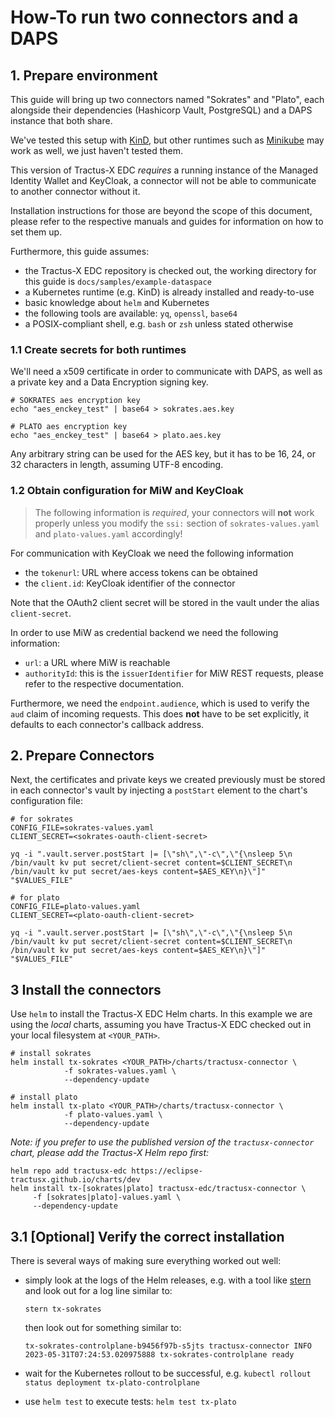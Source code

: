 # How-To run two connectors and a DAPS

## 1. Prepare environment

This guide will bring up two connectors named "Sokrates" and "Plato", each alongside their dependencies (Hashicorp
Vault, PostgreSQL) and a DAPS instance that both share.

We've tested this setup with [KinD](https://kind.sigs.k8s.io/), but other runtimes such
as [Minikube](https://minikube.sigs.k8s.io/docs/start/) may work as well, we just haven't tested them.

This version of Tractus-X EDC _requires_ a running instance of the Managed Identity Wallet and KeyCloak, a connector
will not be able to communicate to another connector without it.

Installation instructions for those are beyond the scope of this document, please refer to the respective manuals and
guides for information on how to set them up.

Furthermore, this guide assumes:

- the Tractus-X EDC repository is checked out, the working directory for this guide is `docs/samples/example-dataspace`
- a Kubernetes runtime (e.g. KinD) is already installed and ready-to-use
- basic knowledge about `helm` and Kubernetes
- the following tools are available: `yq`, `openssl`, `base64`
- a POSIX-compliant shell, e.g. `bash` or `zsh` unless stated otherwise

### 1.1 Create secrets for both runtimes

We'll need a x509 certificate in order to communicate with DAPS, as well as a private key and a Data Encryption signing
key.

```shell
# SOKRATES aes encryption key
echo "aes_enckey_test" | base64 > sokrates.aes.key

# PLATO aes encryption key
echo "aes_enckey_test" | base64 > plato.aes.key
```

Any arbitrary string can be used for the AES key, but it has to be 16, 24, or 32 characters in length, assuming UTF-8
encoding.

### 1.2 Obtain configuration for MiW and KeyCloak

> The following information is _required_, your connectors will **not** work properly unless you
> modify the `ssi:` section of `sokrates-values.yaml` and `plato-values.yaml` accordingly!

For communication with KeyCloak we need the following information

- the `tokenurl`: URL where access tokens can be obtained
- the `client.id`: KeyCloak identifier of the connector

Note that the OAuth2 client secret will be stored in the vault under the alias `client-secret`.

In order to use MiW as credential backend we need the following information:

- `url`: a URL where MiW is reachable
- `authorityId`: this is the `issuerIdentifier` for MiW REST requests, please refer to the respective documentation.

Furthermore, we need the `endpoint.audience`, which is used to verify the `aud` claim of incoming requests. This does **not** have to be set explicitly, it defaults to each connector's callback address.

## 2. Prepare Connectors

Next, the certificates and private keys we created previously must be stored in each connector's vault by injecting
a `postStart` element to the chart's configuration file:

```shell
# for sokrates
CONFIG_FILE=sokrates-values.yaml
CLIENT_SECRET=<sokrates-oauth-client-secret>

yq -i ".vault.server.postStart |= [\"sh\",\"-c\",\"{\nsleep 5\n
/bin/vault kv put secret/client-secret content=$CLIENT_SECRET\n
/bin/vault kv put secret/aes-keys content=$AES_KEY\n}\"]" "$VALUES_FILE"

# for plato
CONFIG_FILE=plato-values.yaml
CLIENT_SECRET=<plato-oauth-client-secret>

yq -i ".vault.server.postStart |= [\"sh\",\"-c\",\"{\nsleep 5\n
/bin/vault kv put secret/client-secret content=$CLIENT_SECRET\n
/bin/vault kv put secret/aes-keys content=$AES_KEY\n}\"]" "$VALUES_FILE"
```

## 3 Install the connectors

Use `helm` to install the Tractus-X EDC Helm charts. In this example we are using the _local_ charts, assuming you have
Tractus-X EDC checked out in your local filesystem at `<YOUR_PATH>`.

```shell
# install sokrates
helm install tx-sokrates <YOUR_PATH>/charts/tractusx-connector \
            -f sokrates-values.yaml \
            --dependency-update
            
# install plato 
helm install tx-plato <YOUR_PATH>/charts/tractusx-connector \
            -f plato-values.yaml \
            --dependency-update
```

_Note: if you prefer to use the published version of the `tractusx-connector` chart, please add the Tractus-X Helm repo
first:_

```shell
helm repo add tractusx-edc https://eclipse-tractusx.github.io/charts/dev
helm install tx-[sokrates|plato] tractusx-edc/tractusx-connector \
     -f [sokrates|plato]-values.yaml \
     --dependency-update
```

## 3.1 [Optional] Verify the correct installation

There is several ways of making sure everything worked out well:

- simply look at the logs of the Helm releases, e.g. with a tool
  like [stern](https://kubernetes.io/blog/2016/10/tail-kubernetes-with-stern/) and look out for a log line similar to:

  ```shell
  stern tx-sokrates
  ```

  then look out for something similar to:

  ```shell
  tx-sokrates-controlplane-b9456f97b-s5jts tractusx-connector INFO 2023-05-31T07:24:53.020975888 tx-sokrates-controlplane ready
  ```

- wait for the Kubernetes rollout to be successful, e.g. `kubectl rollout status deployment tx-plato-controlplane`
- use `helm test` to execute tests: `helm test tx-plato`
